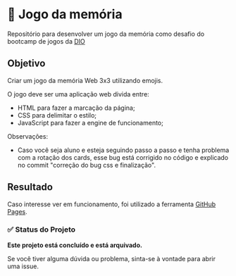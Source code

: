 # 🚀 Jogo da memória
Repositório para desenvolver um jogo da memória como desafio do bootcamp de jogos da [DIO](https://web.dio.me/home)

## Objetivo
Criar um jogo da memória Web 3x3 utilizando emojis.

O jogo deve ser uma aplicação web divida entre:
* HTML para fazer a marcação da página;
* CSS para delimitar o estilo;
* JavaScript para fazer a engine de funcionamento;

Observações:
* Caso você seja aluno e esteja seguindo passo a passo e tenha problema com a rotação dos cards, esse bug está corrigido no código e explicado no commit "correção do bug css e finalização".

## Resultado

Caso interesse ver em funcionamento, foi utilizado a ferramenta [GitHub Pages](https://hugocsouza.github.io/jogo-da-memoria/).

### :white_check_mark: Status do Projeto

**Este projeto está concluído e está arquivado.**

Se você tiver alguma dúvida ou problema, sinta-se à vontade para abrir uma issue.
